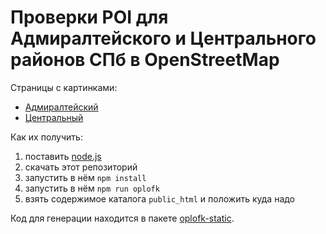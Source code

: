 # Проверки POI для Адмиралтейского и Центрального районов СПб в OpenStreetMap

Страницы с картинками:

* [Адмиралтейский](https://antonkhorev.github.io/oplofk/)
* [Центральный](https://antonkhorev.github.io/oplofk/cen.html)

Как их получить:

1. поставить [node.js](https://nodejs.org/)
2. скачать этот репозиторий
3. запустить в нём `npm install`
4. запустить в нём `npm run oplofk`
5. взять содержимое каталога `public_html` и положить куда надо

Код для генерации находится в пакете [oplofk-static](https://github.com/AntonKhorev/oplofk-static).
